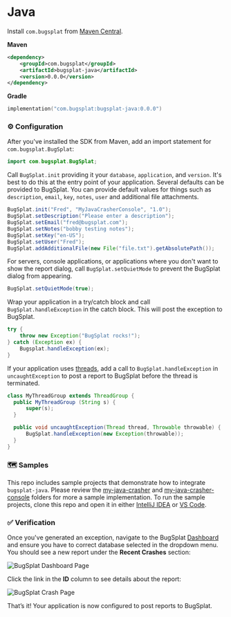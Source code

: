 # Java

Install `com.bugsplat` from [Maven Central](https://search.maven.org/artifact/com.bugsplat/bugsplat-java).

**Maven**

```xml
<dependency>
    <groupId>com.bugsplat</groupId>
    <artifactId>bugsplat-java</artifactId>
    <version>0.0.0</version>
</dependency>
```

**Gradle**

```kotlin
implementation("com.bugsplat:bugsplat-java:0.0.0")
```

### ⚙️ Configuration

After you've installed the SDK from Maven, add an import statement for `com.bugsplat.BugSplat`:

```java
import com.bugsplat.BugSplat;
```

Call `BugSplat.init` providing it your `database`, `application`, and `version`. It's best to do this at the entry point of your application. Several defaults can be provided to BugSplat. You can provide default values for things such as `description`, `email`, `key`, `notes`, `user` and additional file attachments.

```java
BugSplat.init("Fred", "MyJavaCrasherConsole", "1.0");
BugSplat.setDescription("Please enter a description");
BugSplat.setEmail("fred@bugsplat.com");
BugSplat.setNotes("bobby testing notes");
BugSplat.setKey("en-US");
BugSplat.setUser("Fred");
BugSplat.addAdditionalFile(new File("file.txt").getAbsolutePath());
```

For servers, console applications, or applications where you don't want to show the report dialog, call `BugSplat.setQuietMode` to prevent the BugSplat dialog from appearing.

```java
BugSplat.setQuietMode(true);
```

Wrap your application in a try/catch block and call `BugSplat.handleException` in the catch block. This will post the exception to BugSplat.

```java
try {
    throw new Exception("BugSplat rocks!");
} catch (Exception ex) {
    Bugsplat.handleException(ex);
}
```

If your application uses [threads](https://docs.oracle.com/javase/7/docs/api/java/lang/Thread.html), add a call to `BugSplat.handleException` in `uncaughtException` to post a report to BugSplat before the thread is terminated.

```java
class MyThreadGroup extends ThreadGroup {
  public MyThreadGroup (String s) {
      super(s);
  }

  public void uncaughtException(Thread thread, Throwable throwable) {
      BugSplat.handleException(new Exception(throwable));                     
  }
}
```

### 🗺️ Samples

This repo includes sample projects that demonstrate how to integrate `bugsplat-java`. Please review the [my-java-crasher](https://github.com/BugSplat-Git/bugsplat-java/tree/master/my-java-crasher) and [my-java-crasher-console](https://github.com/BugSplat-Git/bugsplat-java/tree/master/my-java-crasher-console) folders for more a sample implementation. To run the sample projects, clone this repo and open it in either [IntelliJ IDEA](https://www.jetbrains.com/idea/) or [VS Code](https://code.visualstudio.com/).

### ✅ Verification

Once you've generated an exception, navigate to the BugSplat [Dashboard](https://app.bugsplat.com/v2/dashboard) and ensure you have to correct database selected in the dropdown menu. You should see a new report under the **Recent Crashes** section:

![BugSplat Dashboard Page](https://user-images.githubusercontent.com/2646053/234051911-2bed816e-ffff-424e-8dcd-d81f678cfbfa.png)

Click the link in the **ID** column to see details about the report:

![BugSplat Crash Page](https://user-images.githubusercontent.com/2646053/234052953-465c53f2-e4c2-4190-8d5b-d6d6ec556e97.png)

That’s it! Your application is now configured to post reports to BugSplat.
